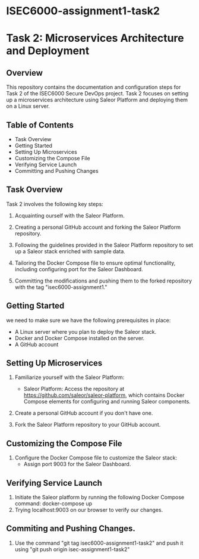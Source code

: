 # ISEC6000-assignment1-task2
# Task 2: Microservices Architecture and Deployment

## Overview

This repository contains the documentation and configuration steps for Task 2 of the ISEC6000 Secure DevOps project. Task 2 focuses on setting up a microservices architecture using Saleor Platform and deploying them on a Linux server.

## Table of Contents

- Task Overview
- Getting Started
- Setting Up Microservices
- Customizing the Compose File
- Verifying Service Launch
- Committing and Pushing Changes


## Task Overview

Task 2 involves the following key steps:

1. Acquainting ourself with the Saleor Platform.

2. Creating a personal GitHub account and forking the Saleor Platform repository.

3. Following the guidelines provided in the Saleor Platform repository to set up a Saleor stack enriched with sample data.

4. Tailoring the Docker Compose file to ensure optimal functionality, including configuring port for the Saleor Dashboard.

5. Committing the modifications and pushing them to the forked repository with the tag "isec6000-assignment1."

## Getting Started
we need to make sure we have the following prerequisites in place:
- A Linux server where you plan to deploy the Saleor stack.
- Docker and Docker Compose installed on the server.
- A GitHub account

## Setting Up Microservices

1. Familiarize yourself with the Saleor Platform:
   - Saleor Platform: Access the repository at https://github.com/saleor/saleor-platform, which contains Docker Compose elements for configuring and running Saleor components.

2. Create a personal GitHub account if you don't have one.

3. Fork the Saleor Platform repository to your GitHub account.

## Customizing the Compose File

1. Configure the Docker Compose file to customize the Saleor stack:
   - Assign port 9003 for the Saleor Dashboard.

## Verifying Service Launch

1. Initiate the Saleor platform by running the following Docker Compose command:
   docker-compose up
2. Trying localhost:9003 on our browser to verify our changes.

## Commiting and Pushing Changes.
1. Use the command "git tag isec6000-assignment1-task2" and push it using "git push origin isec-assignment1-task2"
